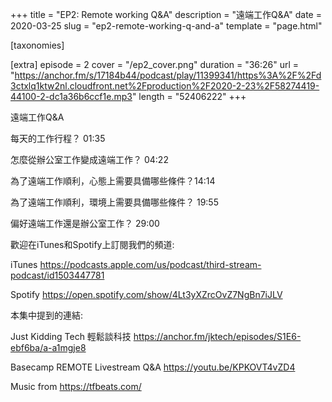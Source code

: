+++
title = "EP2: Remote working Q&A"
description = "遠端工作Q&A"
date = 2020-03-25
slug = "ep2-remote-working-q-and-a"
template = "page.html"

[taxonomies]

[extra]
episode = 2
cover = "/ep2_cover.png"
duration = "36:26"
url = "https://anchor.fm/s/17184b44/podcast/play/11399341/https%3A%2F%2Fd3ctxlq1ktw2nl.cloudfront.net%2Fproduction%2F2020-2-23%2F58274419-44100-2-dc1a36b6ccf1e.mp3"
length = "52406222"
+++

遠端工作Q&A

<!-- more -->

每天的工作行程？ 01:35

怎麼從辦公室工作變成遠端工作？ 04:22

為了遠端工作順利，心態上需要具備哪些條件？14:14

為了遠端工作順利，環境上需要具備哪些條件？ 19:55

偏好遠端工作還是辦公室工作？ 29:00

歡迎在iTunes和Spotify上訂閱我們的頻道:

iTunes https://podcasts.apple.com/us/podcast/third-stream-podcast/id1503447781

Spotify https://open.spotify.com/show/4Lt3yXZrcOvZ7NgBn7iJLV

本集中提到的連結:

Just Kidding Tech 輕鬆談科技 https://anchor.fm/jktech/episodes/S1E6-ebf6ba/a-a1mgje8

Basecamp REMOTE Livestream Q&A https://youtu.be/KPKOVT4vZD4

Music from https://tfbeats.com/
